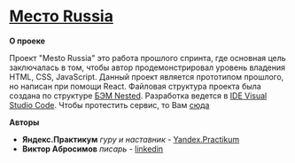 # [Место Russia](https://v1ktorbro.github.io/mesto/index.html)

**О проеке**

Проект "Mesto Russia" это работа прошлого спринта, где основная цель заключалась в том, чтобы автор продемонстрировал уровень владения HTML, CSS, JavaScript. 
Данный проект является прототипом прошлого, но написан при помощи React.
Файловая структура проекта была создана по структуре [БЭМ Nested](https://ru.bem.info/methodology/filestructure/).
Разработка ведется в [IDE Visual Studio Code](https://visualstudio.microsoft.com/ru/vs/).
Чтобы протестить сервис, то Вам [сюда](https://v1ktorbro.github.io/mesto/)

**Авторы**
* **Яндекс.Практикум** *гуру и наставник* - [Yandex.Practikum](https://praktikum.yandex.ru)
* **Виктор Абросимов** *писарь* - [linkedin](https://www.linkedin.com/in/victor-abrosimov-631b6b1a4/)
